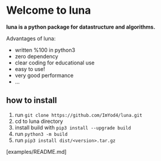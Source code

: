 # Welcome to luna

**luna is a python package for datastructure and algorithms.**

Advantages of luna:
- written %100 in python3
- zero dependency
- clear coding for educational use
- easy to use!
- very good performance
- ...

## how to install

1. run `git clone https://github.com/ImYod4/luna.git`
2. cd to luna directory
3. install build with `pip3 install --upgrade build`
4. run `python3 -m build`
5. run `pip3 install dist/<version>.tar.gz`

[examples/README.md]
